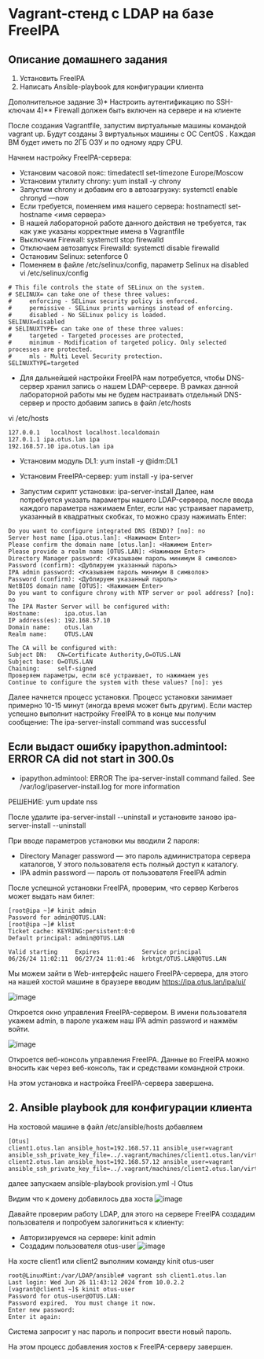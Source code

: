 
# Vagrant-стенд c LDAP на базе FreeIPA

## Описание домашнего задания
1) Установить FreeIPA
2) Написать Ansible-playbook для конфигурации клиента

Дополнительное задание
3)* Настроить аутентификацию по SSH-ключам
4)** Firewall должен быть включен на сервере и на клиенте


После создания Vagrantfile, запустим виртуальные машины командой vagrant up. Будут созданы 3 виртуальных машины с ОС CentOS . Каждая ВМ будет иметь по 2ГБ ОЗУ и по одному ядру CPU. 

Начнем настройку FreeIPA-сервера: 
- Установим часовой пояс: timedatectl set-timezone Europe/Moscow
- Установим утилиту chrony: yum install -y chrony
- Запустим chrony и добавим его в автозагрузку: systemctl enable chronyd —now
- Если требуется, поменяем имя нашего сервера: hostnamectl set-hostname <имя сервера>
- В нашей лабораторной работе данного действия не требуется, так как уже указаны корректные имена в Vagrantfile
- Выключим Firewall: systemctl stop firewalld
- Отключаем автозапуск Firewalld: systemctl disable firewalld
- Остановим Selinux: setenforce 0
- Поменяем в файле /etc/selinux/config, параметр Selinux на disabled
  vi /etc/selinux/config
```
# This file controls the state of SELinux on the system.
# SELINUX= can take one of these three values:
#     enforcing - SELinux security policy is enforced.
#     permissive - SELinux prints warnings instead of enforcing.
#     disabled - No SELinux policy is loaded.
SELINUX=disabled
# SELINUXTYPE= can take one of these three values:
#     targeted - Targeted processes are protected,
#     minimum - Modification of targeted policy. Only selected processes are protected. 
#     mls - Multi Level Security protection.
SELINUXTYPE=targeted
```
- Для дальнейшей настройки FreeIPA нам потребуется, чтобы DNS-сервер хранил запись о нашем LDAP-сервере. В рамках данной лабораторной работы мы не будем настраивать отдельный DNS-сервер и просто добавим запись в файл /etc/hosts

vi /etc/hosts
```
127.0.0.1   localhost localhost.localdomain 
127.0.1.1 ipa.otus.lan ipa
192.168.57.10 ipa.otus.lan ipa
```
- Установим модуль DL1: yum install -y @idm:DL1
- Установим FreeIPA-сервер: yum install -y ipa-server

- Запустим скрипт установки: ipa-server-install
Далее, нам потребуется указать параметры нашего LDAP-сервера, после ввода каждого параметра нажимаем Enter, если нас устраивает параметр, указанный в квадратных скобках, то можно сразу нажимать Enter:
```
Do you want to configure integrated DNS (BIND)? [no]: no
Server host name [ipa.otus.lan]: <Нажимаем Enter>
Please confirm the domain name [otus.lan]: <Нажимем Enter>
Please provide a realm name [OTUS.LAN]: <Нажимаем Enter>
Directory Manager password: <Указываем пароль минимум 8 символов>
Password (confirm): <Дублируем указанный пароль>
IPA admin password: <Указываем пароль минимум 8 символов>
Password (confirm): <Дублируем указанный пароль>
NetBIOS domain name [OTUS]: <Нажимаем Enter>
Do you want to configure chrony with NTP server or pool address? [no]: no
The IPA Master Server will be configured with:
Hostname:       ipa.otus.lan
IP address(es): 192.168.57.10
Domain name:    otus.lan
Realm name:     OTUS.LAN

The CA will be configured with:
Subject DN:   CN=Certificate Authority,O=OTUS.LAN
Subject base: O=OTUS.LAN
Chaining:     self-signed
Проверяем параметры, если всё устраивает, то нажимаем yes
Continue to configure the system with these values? [no]: yes

```
Далее начнется процесс установки. Процесс установки занимает примерно 10-15 минут (иногда время может быть другим). Если мастер успешно выполнит настройку FreeIPA то в конце мы получим сообщение: 
The ipa-server-install command was successful

## Если выдаст ошибку ipapython.admintool: ERROR    CA did not start in 300.0s
- ipapython.admintool: ERROR    The ipa-server-install command failed. See /var/log/ipaserver-install.log for more information

РЕШЕНИЕ: yum update nss

После удалите ipa-server-install --uninstall и установите заново ipa-server-install --uninstall

При вводе параметров установки мы вводили 2 пароля:

- Directory Manager password — это пароль администратора сервера каталогов, У этого пользователя есть полный доступ к каталогу.
- IPA admin password — пароль от пользователя FreeIPA admin

После успешной установки FreeIPA, проверим, что сервер Kerberos может выдать нам билет:
```
[root@ipa ~]# kinit admin
Password for admin@OTUS.LAN: 
[root@ipa ~]# klist
Ticket cache: KEYRING:persistent:0:0
Default principal: admin@OTUS.LAN

Valid starting     Expires            Service principal
06/26/24 11:02:11  06/27/24 11:01:46  krbtgt/OTUS.LAN@OTUS.LAN
```
Мы можем зайти в Web-интерфейс нашего FreeIPA-сервера, для этого на нашей хостой машине в браузере вводим https://ipa.otus.lan/ipa/ui/

![image](https://github.com/ookml/otus_dz/assets/21999102/ccbdd85f-fc3f-4a3d-83dd-84d5c54afc5a)

Откроется окно управления FreeIPA-сервером. В имени пользователя укажем admin, в пароле укажем наш IPA admin password и нажмём войти. 

![image](https://github.com/ookml/otus_dz/assets/21999102/2a5de09e-6841-4127-a8a1-3c26f2248b1c)

Откроется веб-консоль управления FreeIPA. Данные во FreeIPA можно вносить как через веб-консоль, так и средствами командной строки.

На этом установка и настройка FreeIPA-сервера завершена.

## 2. Ansible playbook для конфигурации клиента

На хостовой машине в файл /etc/ansible/hosts  добавляем
```
[Otus]
client1.otus.lan ansible_host=192.168.57.11 ansible_user=vagrant ansible_ssh_private_key_file=../.vagrant/machines/client1.otus.lan/virtualbox/private_key
client2.otus.lan ansible_host=192.168.57.12 ansible_user=vagrant ansible_ssh_private_key_file=../.vagrant/machines/client2.otus.lan/virtualbox/private_key
```
далее запускаем ansible-playbook provision.yml -l Otus

Видим что к домену добавилось два хоста 
![image](https://github.com/ookml/otus_dz/assets/21999102/02122e33-c2f3-469b-ada0-6f29ef8690a5)

Давайте проверим работу LDAP, для этого на сервере FreeIPA создадим пользователя и попробуем залогиниться к клиенту:
- Авторизируемся на сервере: kinit admin
- Создадим пользователя otus-user
![image](https://github.com/ookml/otus_dz/assets/21999102/ecb17a79-5796-4af3-886a-e42ad48ecb88)

На хосте client1 или client2 выполним команду kinit otus-user
```
root@LinuxMint:/var/LDAP/ansible# vagrant ssh client1.otus.lan
Last login: Wed Jun 26 11:43:12 2024 from 10.0.2.2
[vagrant@client1 ~]$ kinit otus-user
Password for otus-user@OTUS.LAN: 
Password expired.  You must change it now.
Enter new password: 
Enter it again: 
```
Система запросит у нас пароль и попросит ввести новый пароль. 

На этом процесс добавления хостов к FreeIPA-серверу завершен.




